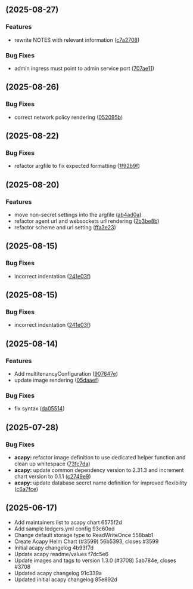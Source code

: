 ##  (2025-08-27)

### Features

* rewrite NOTES with relevant information ([c7a2708](https://github.com/i5okie/owf-helm-charts/commit/c7a2708fb3785e1fe878f471aa0a4506ce9be21b))

### Bug Fixes

* admin ingress must point to admin service port ([707ae11](https://github.com/i5okie/owf-helm-charts/commit/707ae11a28fb3b86547254ec6c7281e21efd628a))
##  (2025-08-26)

### Bug Fixes

* correct network policy rendering ([052095b](https://github.com/i5okie/owf-helm-charts/commit/052095b025f90bd5a675e9b414b4e50e9b61f582))
##  (2025-08-22)

### Bug Fixes

* refactor argfile to fix expected formatting ([1f92b9f](https://github.com/i5okie/owf-helm-charts/commit/1f92b9f23a389bbed76697676effe7eb22a132fb))
##  (2025-08-20)

### Features

* move non-secret settings into the argfile ([ab4ad0a](https://github.com/i5okie/owf-helm-charts/commit/ab4ad0aa7fe0f81764d8a148d172f6e91a03d887))
* refactor agent url and websockets url rendering ([2b3be8b](https://github.com/i5okie/owf-helm-charts/commit/2b3be8b3d1a8256d82dc957455dd970bbad6c08e))
* refactor scheme and url setting ([ffa3e23](https://github.com/i5okie/owf-helm-charts/commit/ffa3e23c3ba12be7f63e5ac96f5b0c458cc54f05))
##  (2025-08-15)

### Bug Fixes

* incorrect indentation ([241e03f](https://github.com/i5okie/owf-helm-charts/commit/241e03f52e2e841d94a9051518b1288604cf30b2))
##  (2025-08-15)

### Bug Fixes

* incorrect indentation ([241e03f](https://github.com/i5okie/owf-helm-charts/commit/241e03f52e2e841d94a9051518b1288604cf30b2))
##  (2025-08-14)

### Features

* Add multitenancyConfiguration ([907647e](https://github.com/i5okie/owf-helm-charts/commit/907647e3b0ef5eb550d44f2bae8272cf77bb01fd))
* update image rendering ([05daaef](https://github.com/i5okie/owf-helm-charts/commit/05daaef949e6895ffba858697a581d0187b6ea64))

### Bug Fixes

* fix syntax ([da05514](https://github.com/i5okie/owf-helm-charts/commit/da05514f4c1700129222c6de5d571d526ff8fdd3))
##  (2025-07-28)

### Bug Fixes

* **acapy:** refactor image definition to use dedicated helper function and clean up whitespace ([73fc7da](https://github.com/i5okie/owf-helm-charts/commit/73fc7daa3e64ccb462363705006ab72b229c1f9b))
* **acapy:** update common dependency version to 2.31.3 and increment chart version to 0.1.1 ([c2749e9](https://github.com/i5okie/owf-helm-charts/commit/c2749e9b57c3d2ed3450a66ab40b4972db02fe82))
* **acapy:** update database secret name definition for improved flexibility ([c6a7fce](https://github.com/i5okie/owf-helm-charts/commit/c6a7fceb56ae280543d3231b7af925ce90ae291d))
##  (2025-06-17)

* Add maintainers list to acapy chart 6575f2d
* Add sample ledgers.yml config 93c60ed
* Change default storage type to ReadWriteOnce 558bab1
* Create Acapy Helm Chart (#3599) 56b5393, closes #3599
* Initial acapy changelog 4b93f7d
* Update acapy readme/values f7dc5e6
* Update images and tags to version 1.3.0 (#3708) 5ab784e, closes #3708
* Updated acapy changelog 91c339a
* Updated initial acapy changelog 85e892d



